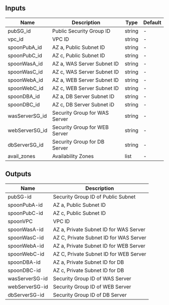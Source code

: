 ## Inputs

| Name | Description | Type | Default |
|------|-------------|------|---------|
| pubSG_id | Public Security Group ID | string | - |
| vpc_id | VPC ID | string | - |
| spoonPubA_id | AZ a, Public Subnet ID | string | - |
| spoonPubC_id | AZ c, Public Subnet ID | string | - |
| spoonWasA_id | AZ a, WAS Server Subnet ID | string | - |
| spoonWasC_id | AZ c, WAS Server Subnet ID | string | - |
| spoonWebA_id | AZ a, WEB Server Subnet ID | string | - |
| spoonWebC_id | AZ c, WEB Server Subnet ID | string | - |
| spoonDBA_id | AZ a, DB Server Subnet ID | string | - |
| spoonDBC_id | AZ c, DB Server Subnet iD | string | - |
| wasServerSG_id | Security Group for WAS Server | string | - |
| webServerSG_id | Security Group for WEB Server | string | - |
| dbServerSG_id | Security Group for DB Server | string | - |
| avail_zones | Availability Zones | list | - |

## Outputs

| Name | Description |
|------|-------------|
| pubSG-id | Security Group ID of Public Subnet |
| spoonPubA-id | AZ a, Public Subnet ID |
| spoonPubC-id | AZ c, Public Subnet ID |
| spoonVPC | VPC ID |
| spoonWasA-id | AZ a, Private Subnet ID for WAS Server |
| spoonWasC-id | AZ C, Private Subnet ID for WAS Server |
| spoonWebA-id | AZ a, Private Subnet ID for WEB Server |
| spoonWebC-id | AZ C, Private Subnet ID for WEB Server |
| spoonDBA-id | AZ a, Private Subnet ID for DB |
| spoonDBC-id | AZ c, Private Subnet ID for DB |
| wasServerSG-id | Security Group ID of WAS Server |
| webServerSG-id | Security Group ID of WEB Server |
| dbServerSG-id | Security Group ID of DB Server |
